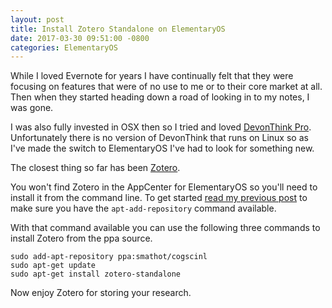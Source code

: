 ```yaml
---
layout: post
title: Install Zotero Standalone on ElementaryOS
date: 2017-03-30 09:51:00 -0800
categories: ElementaryOS
---
```


While I loved Evernote for years I have continually felt that they were focusing on features that were of no use to me or to their core market at all. Then when they started heading down a road of looking in to my notes, I was gone.

I was also fully invested in OSX then so I tried and loved [DevonThink Pro](http://www.devontechnologies.com/products/devonthink/overview.html). Unfortunately there is no version of DevonThink that runs on Linux so as I've made the switch to ElementaryOS I've had to look for something new.

The closest thing so far has been [Zotero](https://www.zotero.org/download/).

You won't find Zotero in the AppCenter for ElementaryOS so you'll need to install it from the command line. To get started [read my previous post](https://curtismchale.github.io/no-apt-add-repository-elementaryos/) to make sure you have the `apt-add-repository` command available.

With that command available you can use the following three commands to install Zotero from the ppa source.

```
sudo add-apt-repository ppa:smathot/cogscinl
sudo apt-get update
sudo apt-get install zotero-standalone
```

Now enjoy Zotero for storing your research.
